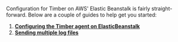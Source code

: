 Configuration for Timber on AWS' Elastic Beanstalk is fairly straight-forward. Below are a couple of guides to help get you started:

1. [**Configuring the Timber agent on ElasticBeanstalk**](/docs/platforms/aws-elastic-beanstalk/configuration/configuring-the-timber-agent)
2. [**Sending multiple log files**](/docs/platforms/aws-elastic-beanstalk/configuration/sending-multiple-log-files)
